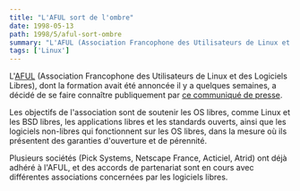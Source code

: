 ```yaml
---
title: "L'AFUL sort de l'ombre"
date: 1998-05-13
path: 1998/5/aful-sort-ombre
summary: "L'AFUL (Association Francophone des Utilisateurs de Linux et des Logiciels Libres), dont la formation avait été annoncée il y a quelques semaines, a décidé de se faire connaître publiquement par ce communiqué de presse."
tags: ['Linux']
---
```


<P>
L'<A HREF="http://www.aful.org/">AFUL</A> (Association Francophone des
Utilisateurs de Linux et des Logiciels Libres), dont la formation avait
été annoncée il y a quelques semaines, a décidé de se faire connaître
publiquement par <A HREF="http://www.aful.org/presse/CP1.html">ce
communiqué de presse</A>.
</P>

<P>
Les objectifs de l'association sont de soutenir les OS libres, comme Linux
et les BSD libres, les applications libres et les standards ouverts, ainsi
que les logiciels non-libres qui fonctionnent sur les OS libres, dans
la mesure où ils présentent des garanties d'ouverture et de pérennité.
</P>

<P>
Plusieurs sociétés (Pick Systems, Netscape France, Acticiel, Atrid)
ont déjà adhéré à l'AFUL, et des accords de partenariat sont en cours
avec différentes associations concernées par les logiciels libres.
</P>


